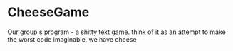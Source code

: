 
# CheeseGame
Our group's program - a shitty text game.
 think of it as an attempt to make the worst code imaginable.
 we have cheese
